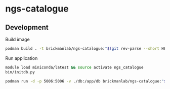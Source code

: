 # ngs-catalogue

## Development

Build image

```bash
podman build . -t brickmanlab/ngs-catalogue:"$(git rev-parse --short HEAD)"
```

Run application

```bash
module load miniconda/latest && source activate ngs_catalogue
bin/initdb.py

podman run -d -p 5006:5006 -v ./db:/app/db brickmanlab/ngs-catalogue:"$(git rev-parse --short HEAD)"
```
